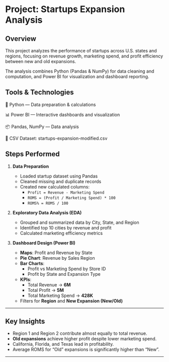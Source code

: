 # Project: Startups Expansion Analysis

## Overview

This project analyzes the performance of startups across U.S. states and regions, focusing on revenue growth, marketing spend, and profit efficiency between new and old expansions.

The analysis combines Python (Pandas & NumPy) for data cleaning and computation, and Power BI for visualization and dashboard reporting.

##  Tools & Technologies
🐍 Python — Data preparation & calculations

📊 Power BI — Interactive dashboards and visualization

📦 Pandas, NumPy — Data analysis

📁 CSV Dataset: startups-expansion-modified.csv
##  Steps Performed
1. **Data Preparation**
   - Loaded startup dataset using Pandas  
   - Cleaned missing and duplicate records  
   - Created new calculated columns:
     - `Profit = Revenue - Marketing Spend`
     - `ROMS = (Profit / Marketing Spend) * 100`
     - `ROMS% = ROMS / 100`

2. **Exploratory Data Analysis (EDA)**
   - Grouped and summarized data by City, State, and Region  
   - Identified top 10 cities by revenue and profit  
   - Calculated marketing efficiency metrics  

3. **Dashboard Design (Power BI)**
   - **Maps**: Profit and Revenue by State  
   - **Pie Chart**: Revenue by Sales Region  
   - **Bar Charts**:
     - Profit vs Marketing Spend by Store ID  
     - Profit by State and Expansion Type  
   - **KPIs**:
     - Total Revenue → **6M**  
     - Total Profit → **5M**  
     - Total Marketing Spend → **428K**  
   - Filters for **Region** and **New Expansion (New/Old)**

---
##  Key Insights
- Region 1 and Region 2 contribute almost equally to total revenue.  
- **Old expansions** achieve higher profit despite lower marketing spend.  
- California, Florida, and Texas lead in profitability.  
- Average ROMS for “Old” expansions is significantly higher than “New”.

---
